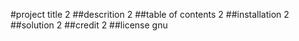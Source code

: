 
  #project title 
  2
  ##descrition
  2
  ##table of contents
  2
  ##installation
  2
  ##solution
  2
  ##credit
  2
  ##license
  gnu
